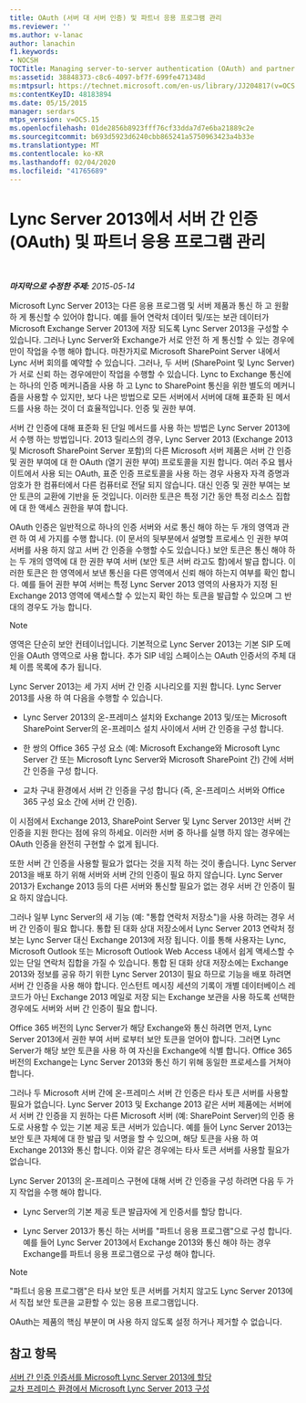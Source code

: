 ```yaml
---
title: OAuth (서버 대 서버 인증) 및 파트너 응용 프로그램 관리
ms.reviewer: ''
ms.author: v-lanac
author: lanachin
f1.keywords:
- NOCSH
TOCTitle: Managing server-to-server authentication (OAuth) and partner applications
ms:assetid: 38848373-c8c6-4097-bf7f-699fe471348d
ms:mtpsurl: https://technet.microsoft.com/en-us/library/JJ204817(v=OCS.15)
ms:contentKeyID: 48183894
ms.date: 05/15/2015
manager: serdars
mtps_version: v=OCS.15
ms.openlocfilehash: 01de2856b8923fff76cf33dda7d7e6ba21889c2e
ms.sourcegitcommit: b693d5923d6240cbb865241a5750963423a4b33e
ms.translationtype: MT
ms.contentlocale: ko-KR
ms.lasthandoff: 02/04/2020
ms.locfileid: "41765689"
---
```

<div data-xmlns="http://www.w3.org/1999/xhtml">

<div class="topic" data-xmlns="http://www.w3.org/1999/xhtml" data-msxsl="urn:schemas-microsoft-com:xslt" data-cs="http://msdn.microsoft.com/en-us/">

<div data-asp="http://msdn2.microsoft.com/asp">

# <a name="managing-server-to-server-authentication-oauth-and-partner-applications-in-lync-server-2013"></a>Lync Server 2013에서 서버 간 인증 (OAuth) 및 파트너 응용 프로그램 관리

</div>

<div id="mainSection">

<div id="mainBody">

<span> </span>

_**마지막으로 수정한 주제:** 2015-05-14_

Microsoft Lync Server 2013는 다른 응용 프로그램 및 서버 제품과 통신 하 고 원활 하 게 통신할 수 있어야 합니다. 예를 들어 연락처 데이터 및/또는 보관 데이터가 Microsoft Exchange Server 2013에 저장 되도록 Lync Server 2013을 구성할 수 있습니다. 그러나 Lync Server와 Exchange가 서로 안전 하 게 통신할 수 있는 경우에만이 작업을 수행 해야 합니다. 마찬가지로 Microsoft SharePoint Server 내에서 Lync 서버 회의를 예약할 수 있습니다. 그러나, 두 서버 (SharePoint 및 Lync Server)가 서로 신뢰 하는 경우에만이 작업을 수행할 수 있습니다. Lync to Exchange 통신에는 하나의 인증 메커니즘을 사용 하 고 Lync to SharePoint 통신을 위한 별도의 메커니즘을 사용할 수 있지만, 보다 나은 방법으로 모든 서버에서 서버에 대해 표준화 된 메서드를 사용 하는 것이 더 효율적입니다. 인증 및 권한 부여.

서버 간 인증에 대해 표준화 된 단일 메서드를 사용 하는 방법은 Lync Server 2013에서 수행 하는 방법입니다. 2013 릴리스의 경우, Lync Server 2013 (Exchange 2013 및 Microsoft SharePoint Server 포함)의 다른 Microsoft 서버 제품은 서버 간 인증 및 권한 부여에 대 한 OAuth (열기 권한 부여) 프로토콜을 지원 합니다. 여러 주요 웹사이트에서 사용 되는 OAuth, 표준 인증 프로토콜을 사용 하는 경우 사용자 자격 증명과 암호가 한 컴퓨터에서 다른 컴퓨터로 전달 되지 않습니다. 대신 인증 및 권한 부여는 보안 토큰의 교환에 기반을 둔 것입니다. 이러한 토큰은 특정 기간 동안 특정 리소스 집합에 대 한 액세스 권한을 부여 합니다.

OAuth 인증은 일반적으로 하나의 인증 서버와 서로 통신 해야 하는 두 개의 영역과 관련 하 여 세 가지를 수행 합니다. (이 문서의 뒷부분에서 설명할 프로세스 인 권한 부여 서버를 사용 하지 않고 서버 간 인증을 수행할 수도 있습니다.) 보안 토큰은 통신 해야 하는 두 개의 영역에 대 한 권한 부여 서버 (보안 토큰 서버 라고도 함)에서 발급 합니다. 이러한 토큰은 한 영역에서 보낸 통신을 다른 영역에서 신뢰 해야 하는지 여부를 확인 합니다. 예를 들어 권한 부여 서버는 특정 Lync Server 2013 영역의 사용자가 지정 된 Exchange 2013 영역에 액세스할 수 있는지 확인 하는 토큰을 발급할 수 있으며 그 반대의 경우도 가능 합니다.

<div>


> [!NOTE]
> 영역은 단순히 보안 컨테이너입니다. 기본적으로 Lync Server 2013는 기본 SIP 도메인을 OAuth 영역으로 사용 합니다. 추가 SIP 네임 스페이스는 OAuth 인증서의 주체 대체 이름 목록에 추가 됩니다.



</div>

Lync Server 2013는 세 가지 서버 간 인증 시나리오를 지원 합니다. Lync Server 2013를 사용 하 여 다음을 수행할 수 있습니다.

  - Lync Server 2013의 온-프레미스 설치와 Exchange 2013 및/또는 Microsoft SharePoint Server의 온-프레미스 설치 사이에서 서버 간 인증을 구성 합니다.

  - 한 쌍의 Office 365 구성 요소 (예: Microsoft Exchange와 Microsoft Lync Server 간 또는 Microsoft Lync Server와 Microsoft SharePoint 간) 간에 서버 간 인증을 구성 합니다.

  - 교차 구내 환경에서 서버 간 인증을 구성 합니다 (즉, 온-프레미스 서버와 Office 365 구성 요소 간에 서버 간 인증).

이 시점에서 Exchange 2013, SharePoint Server 및 Lync Server 2013만 서버 간 인증을 지원 한다는 점에 유의 하세요. 이러한 서버 중 하나를 실행 하지 않는 경우에는 OAuth 인증을 완전히 구현할 수 없게 됩니다.

또한 서버 간 인증을 사용할 필요가 없다는 것을 지적 하는 것이 좋습니다. Lync Server 2013을 배포 하기 위해 서버와 서버 간의 인증이 필요 하지 않습니다. Lync Server 2013가 Exchange 2013 등의 다른 서버와 통신할 필요가 없는 경우 서버 간 인증이 필요 하지 않습니다.

그러나 일부 Lync Server의 새 기능 (예: "통합 연락처 저장소")을 사용 하려는 경우 서버 간 인증이 필요 합니다. 통합 된 대화 상대 저장소에서 Lync Server 2013 연락처 정보는 Lync Server 대신 Exchange 2013에 저장 됩니다. 이를 통해 사용자는 Lync, Microsoft Outlook 또는 Microsoft Outlook Web Access 내에서 쉽게 액세스할 수 있는 단일 연락처 집합을 가질 수 있습니다. 통합 된 대화 상대 저장소에는 Exchange 2013와 정보를 공유 하기 위한 Lync Server 2013이 필요 하므로 기능을 배포 하려면 서버 간 인증을 사용 해야 합니다. 인스턴트 메시징 세션의 기록이 개별 데이터베이스 레코드가 아닌 Exchange 2013 메일로 저장 되는 Exchange 보관을 사용 하도록 선택한 경우에도 서버와 서버 간 인증이 필요 합니다.

Office 365 버전의 Lync Server가 해당 Exchange와 통신 하려면 먼저, Lync Server 2013에서 권한 부여 서버 로부터 보안 토큰을 얻어야 합니다. 그러면 Lync Server가 해당 보안 토큰을 사용 하 여 자신을 Exchange에 식별 합니다. Office 365 버전의 Exchange는 Lync Server 2013와 통신 하기 위해 동일한 프로세스를 거쳐야 합니다.

그러나 두 Microsoft 서버 간에 온-프레미스 서버 간 인증은 타사 토큰 서버를 사용할 필요가 없습니다. Lync Server 2013 및 Exchange 2013 같은 서버 제품에는 서버에서 서버 간 인증을 지 원하는 다른 Microsoft 서버 (예: SharePoint Server)의 인증 용도로 사용할 수 있는 기본 제공 토큰 서버가 있습니다. 예를 들어 Lync Server 2013는 보안 토큰 자체에 대 한 발급 및 서명을 할 수 있으며, 해당 토큰을 사용 하 여 Exchange 2013와 통신 합니다. 이와 같은 경우에는 타사 토큰 서버를 사용할 필요가 없습니다.

Lync Server 2013의 온-프레미스 구현에 대해 서버 간 인증을 구성 하려면 다음 두 가지 작업을 수행 해야 합니다.

  - Lync Server의 기본 제공 토큰 발급자에 게 인증서를 할당 합니다.

  - Lync Server 2013가 통신 하는 서버를 "파트너 응용 프로그램"으로 구성 합니다. 예를 들어 Lync Server 2013에서 Exchange 2013와 통신 해야 하는 경우 Exchange를 파트너 응용 프로그램으로 구성 해야 합니다.

<div>


> [!NOTE]
> "파트너 응용 프로그램"은 타사 보안 토큰 서버를 거치지 않고도 Lync Server 2013에서 직접 보안 토큰을 교환할 수 있는 응용 프로그램입니다.



</div>

OAuth는 제품의 핵심 부분이 며 사용 하지 않도록 설정 하거나 제거할 수 없습니다.

<div>

## <a name="see-also"></a>참고 항목


[서버 간 인증 인증서를 Microsoft Lync Server 2013에 할당](lync-server-2013-assigning-a-server-to-server-authentication-certificate-to-lync-server-2013.md)  
[교차 프레미스 환경에서 Microsoft Lync Server 2013 구성](lync-server-2013-configuring-lync-server-in-a-cross-premises-environment.md)  
  

</div>

</div>

<span> </span>

</div>

</div>

</div>

